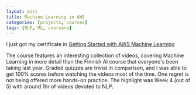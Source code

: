 ```yaml
---
layout: post
title: Machine Learning in AWS
categories: [projects, courses]
tags: [NLP, ML, coursera]
---
```

I just got my certificate in
[Getting Started with AWS Machine Learning](https://www.coursera.org/learn/aws-machine-learning/home/welcome)

The course features an interesting collection of videos, covering Machine Learning in more detail than the Finnish AI course that everyone's been taking last year. Graded quizzes are trivial in comparison, and I was able to get 100% scores before watching the videos most of the time. One regret is not being offered more hands-on practice. The highlight was Week 4 (out of 5) with around 1hr of videos devoted to NLP.  
